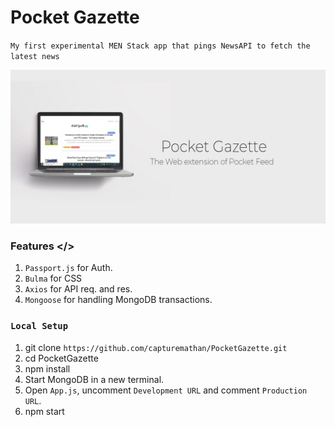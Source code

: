 # Pocket Gazette
`My first experimental MEN Stack app that pings NewsAPI to fetch the latest news`

![Pocket Gazette](https://github.com/capturemathan/PocketGazette/blob/master/banner.jpg?raw=true)

### Features </>
1. `Passport.js` for Auth.
2. `Bulma` for CSS
3. `Axios` for API req. and res.
4. `Mongoose` for handling MongoDB transactions.

### `Local Setup`
1. git clone `https://github.com/capturemathan/PocketGazette.git`
2. cd PocketGazette
3. npm install
4. Start MongoDB in a new terminal.
5. Open `App.js`, uncomment `Development URL` and comment `Production URL`.
6. npm start
